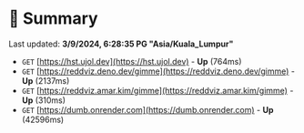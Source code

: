 # 📖 Summary
Last updated: **3/9/2024, 6:28:35 PG "Asia/Kuala_Lumpur"**

- `GET` [https://hst.ujol.dev](https://hst.ujol.dev) - **Up** (764ms)
- `GET` [https://reddviz.deno.dev/gimme](https://reddviz.deno.dev/gimme) - **Up** (2137ms)
- `GET` [https://reddviz.amar.kim/gimme](https://reddviz.amar.kim/gimme) - **Up** (310ms)
- `GET` [https://dumb.onrender.com](https://dumb.onrender.com) - **Up** (42596ms)
